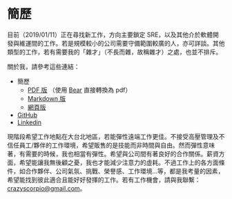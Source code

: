 # 簡歷
目前（2019/01/11）正在尋找新工作，方向主要鎖定 SRE，以及其他介於軟體開發與維運間的工作。若是規模較小的公司需要守備範圍較廣的人，亦可詳談。其他類型的工作，若有需要我的「雜才」（不長而雜，故稱雜才）之處，也並不排斥。

關於我，請參考這些連結：
* 簡歷
	* [PDF 版](/resume.pdf) （使用 [Bear](https://bear.app/) 直接轉換為 pdf）
	* [Markdown 版](/resume.md)
	* [網頁版](/resume.html)
* [GitHub](https://github.com/CrBoy)
* [Linkedin](https://www.linkedin.com/in/crboy/)

現階段希望工作地點在大台北地區，若能彈性遠端工作更佳。不接受高壓管理及不信任員工/夥伴的工作環境，希望販售的是技能而非時間與自由。然而彈性意味著，有需要的時候，我也相當有彈性。希望與公司間有著良好的合作關係。薪資方面，希望能讓我無後顧之憂，我也才能減少注意力的虛耗。不過工作上的各方面條件，如合作夥伴、公司氣氛、挑戰、榮譽感、工作環境...等，都是我考量的因素，希望能找到彼此適合且能好好發揮的工作。若有工作機會，請與我聯繫：crazyscorpio@gmail.com。
